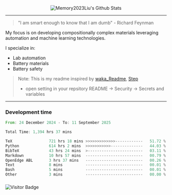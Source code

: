 <div align="center">
    <img align="center" src="https://github-readme-stats.vercel.app/api?username=Memory2023Liu&show_icons=true&count_private=true&hide_border=true" alt="Memory2023Liu's Github Stats"></img>
</div>

---

> "I am smart enough to know that I am dumb" - Richard Feynman 

My focus is on developing compositionally complex materials leveraging automation and machine learning technologies.

I specialize in:
- Lab automation
- Battery materials
- Battery safety

> Note: This is my readme inspired by [waka_Readme](https://github.com/marketplace/actions/waka-readme), [Step](https://github.com/orgs/community/discussions/116451)
> - open setting in your repsitory README -> Security -> Secrets and variables

---

### Development time
<!--START_SECTION:waka-->

```rust
From: 24 December 2024 - To: 11 September 2025

Total Time: 1,394 hrs 37 mins

TeX                721 hrs 18 mins >>>>>>>>>>>>>------------   51.72 %
Python             614 hrs 2 mins  >>>>>>>>>>>--------------   44.03 %
BibTeX             43 hrs 24 mins  >------------------------   03.11 %
Markdown           10 hrs 57 mins  -------------------------   00.79 %
OpenEdge ABL       3 hrs 37 mins   -------------------------   00.26 %
Text               8 mins          -------------------------   00.01 %
Bash               5 mins          -------------------------   00.01 %
Other              3 mins          -------------------------   00.00 %
```

<!--END_SECTION:waka-->

### 

![Visitor Badge](https://visitor-badge.laobi.icu/badge?page_id=Memory2023Liu.Memory2023Liu)
